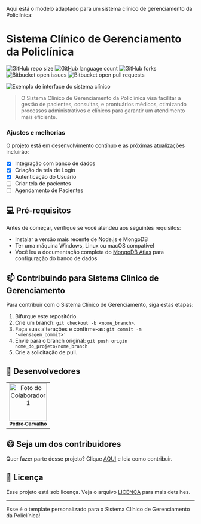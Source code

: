 Aqui está o modelo adaptado para um sistema clínico de gerenciamento da Policlínica:

# Sistema Clínico de Gerenciamento da Policlínica

![GitHub repo size](https://img.shields.io/github/repo-size/seu_usuario/nome_do_projeto?style=for-the-badge)
![GitHub language count](https://img.shields.io/github/languages/count/seu_usuario/nome_do_projeto?style=for-the-badge)
![GitHub forks](https://img.shields.io/github/forks/seu_usuario/nome_do_projeto?style=for-the-badge)
![Bitbucket open issues](https://img.shields.io/bitbucket/issues/seu_usuario/nome_do_projeto?style=for-the-badge)
![Bitbucket open pull requests](https://img.shields.io/bitbucket/pr-raw/seu_usuario/nome_do_projeto?style=for-the-badge)

<img src="sistema_clinico.png" alt="Exemplo de interface do sistema clínico">

> O Sistema Clínico de Gerenciamento da Policlínica visa facilitar a gestão de pacientes, consultas, e prontuários médicos, otimizando processos administrativos e clínicos para garantir um atendimento mais eficiente.

### Ajustes e melhorias

O projeto está em desenvolvimento contínuo e as próximas atualizações incluirão:

- [x] Integração com banco de dados
- [x] Criação da tela de Login
- [x] Autenticação do Usuário
- [ ] Criar tela de pacientes
- [ ] Agendamento de Pacientes

## 💻 Pré-requisitos

Antes de começar, verifique se você atendeu aos seguintes requisitos:

- Instalar a versão mais recente de Node.js e MongoDB
- Ter uma máquina Windows, Linux ou macOS compatível
- Você leu a documentação completa do [MongoDB Atlas](https://www.mongodb.com/cloud/atlas) para configuração do banco de dados

## 📫 Contribuindo para Sistema Clínico de Gerenciamento

Para contribuir com o Sistema Clínico de Gerenciamento, siga estas etapas:

1. Bifurque este repositório.
2. Crie um branch: `git checkout -b <nome_branch>`.
3. Faça suas alterações e confirme-as: `git commit -m '<mensagem_commit>'`
4. Envie para o branch original: `git push origin nome_do_projeto/nome_branch`
5. Crie a solicitação de pull.

## 🤝 Desenvolvedores

<table>
  <tr>
    <td align="center">
      <a href="#" title="Colaborador 1">
        <img src="https://avatars.githubusercontent.com/u/80465335?s=400&u=e3a83e0b09ff4c5f3ed04784a2323e99e762c9e0&v=4" width="100px;" alt="Foto do Colaborador 1"/><br>
        <sub>
          <b>Pedro Carvalho</b>
        </sub>
      </a>
    </td>
  </tr>
</table>

## 😄 Seja um dos contribuidores

Quer fazer parte desse projeto? Clique [AQUI](CONTRIBUTING.md) e leia como contribuir.

## 📝 Licença

Esse projeto está sob licença. Veja o arquivo [LICENÇA](LICENSE.md) para mais detalhes.

---

Esse é o template personalizado para o Sistema Clínico de Gerenciamento da Policlínica!
